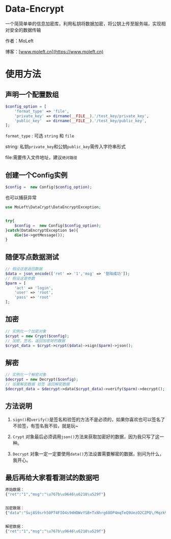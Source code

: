 # Data-Encrypt
一个简简单单的信息加密库，利用私钥将数据加密，将公钥上传至服务端，实现相对安全的数据传输

作者：MoLeft

博客：[www.moleft.cn](https://www.moleft.cn)

# 使用方法

## 声明一个配置数组

```php
$config_option = [
    'format_type' => 'file',
    'private_key' => dirname(__FILE__).'/test_key/private_key',
    'public_key'  => dirname(__FILE__).'/test_key/public_key',
];
```
``format_type`` : 可选 ``string`` 和 ``file``

string: 私钥``private_key``和公钥``public_key``需传入字符串形式

file:需要传入文件地址，建议``绝对路径``

## 创建一个Config实例

```php
$config =  new Config($config_option);
```
也可以捕获异常
```php
use MoLeft\DataCrypt\DataEncryptException;


try{
    $config =  new Config($config_option);
}catch(DataEncryptException $e){
    die($e->getMessage());
}
```

## 随便写点数据测试

```php
// 假设这是返回数据
$data = json_encode(['ret' => '1','msg' => '登陆成功']);
// 假设这是参数
$parm = [
    'act' => 'login',
    'user' => 'root',
    'pass' => 'root'
];
```

## 加密

```php
// 实例化一个加密对象
$crypt = new Crypt($config);
// 加密，签名，返回加密好的数据
$crypt_data = $crypt->crypt($data)->sign($parm)->json();
```

## 解密

```php
// 实例化一个解密对象
$decrypt = new Decrypt($config);
// 设置解密数据 验签 返回解密数据
$decrypt_data = $decrypt->data($crypt_data)->verify($parm)->decrypt();
```

## 方法说明

1. ``sign()``和``verify()``是签名和验签的方法不是必须的，如果你喜欢也可以签名了不验签，有签名我不验，就是玩~

2. ``Crypt`` 对象最后必须调用``json()``方法来获取加密好的数据，因为我只写了这一种。

3. ``Decrypt`` 对象一定一定要使用``data()``方法设置需要解密的数据，别问为什么，我开心。

## 最后再给大家看看测试的数据吧

```php
原始数据：
{"ret":"1","msg":"\u767b\u9646\u6210\u529f"}


加密数据：
{"data":"Suj8S9srh50P74FIO4s9dHDWvYSB+TxNhrg68OP4mqTeQ9UezO2CZPQ\/Mqzk9r0TUJ\/VReDqxtwrP4O8K6GlmpgyW\/RTXMPy5rGsv1K\/RD45LMPVr1VJyiyKDqjNLZ+D8SLFwNi5dn1uukGqeTO6IzcD\/vf4WuYQ7xq\/yV0hF1e+gh4GkYSQczFWPJNtwWHRDi8Q0rOu48tPbb\/5poduKyObh7CZDiQ3OWuXyS7b2KMMGAL9BM3p0Juzq19QmfSYFl3uBzNu+\/N7LuHhy3egMYNCHpYPkr7xcT9Ra7muaMuTMcJPKSv\/APark3cJnl5ZA+HzJXrDEFJjNIgRAeaBXQ==","sign":"JClGoEWdwIAfUSnIPv1eaqzH7ETC6eeq0c3smEeLq4FkOtEQB\/Q3qLww76ZqWy1Dc4ubyB7eTjGiKouJdusRq0z4glBz0Vze1ZRlQMYVydmUiL4KlCE25fHwyfDTE2KTQs4ZG1bSfe1ENz\/twaLlvBJwhATsoiq7oV1YUAWeAinpREkkdSQL+N1KzkDuIp9JP73b0r3n5g2Rx1QINS1\/T6VIsA2wkqNCHm+43y2A928CCkQdve7VFk\/rL71+XdKWzYRoU+Xde1NPEDOuWP7SzV\/3+DdBwmUjahS\/pIBq0twueQYstPSSd7GU2Lmh\/92+y1SKamW2lIx1kmHcwgcZmA=="}


解密数据：
{"ret":"1","msg":"\u767b\u9646\u6210\u529f"}
```